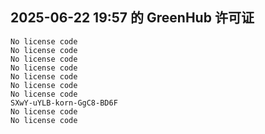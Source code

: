 ## 2025-06-22 19:57 的 GreenHub 许可证
```
No license code
No license code
No license code
No license code
No license code
No license code
No license code
SXwY-uYLB-korn-GgC8-BD6F
No license code
No license code
```
